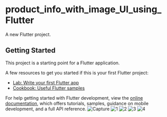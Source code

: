 # product_info_with_image_UI_using_Flutter


A new Flutter project.

## Getting Started

This project is a starting point for a Flutter application.

A few resources to get you started if this is your first Flutter project:

- [Lab: Write your first Flutter app](https://docs.flutter.dev/get-started/codelab)
- [Cookbook: Useful Flutter samples](https://docs.flutter.dev/cookbook)

For help getting started with Flutter development, view the
[online documentation](https://docs.flutter.dev/), which offers tutorials,
samples, guidance on mobile development, and a full API reference.
![Capture](https://user-images.githubusercontent.com/35497843/176716923-b28e17aa-2550-4c30-8adc-66733778150a.PNG)
![1](https://user-images.githubusercontent.com/35497843/176716950-cea0f82c-7583-415b-bfba-ef7d05dda8e9.png)
![2](https://user-images.githubusercontent.com/35497843/176716962-1c93eea5-7485-4813-a0c8-5bece1434084.png)
![3](https://user-images.githubusercontent.com/35497843/176716968-5e34fc33-5d04-483a-8274-ce320524ea4c.png)
![4](https://user-images.githubusercontent.com/35497843/176716982-d6a9e87d-fcac-48f3-89e5-060ce3374f7c.png)
